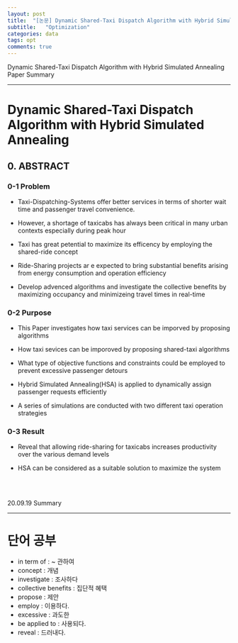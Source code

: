 ```yaml
---
layout: post
title:  "[논문] Dynamic Shared-Taxi Dispatch Algorithm with Hybrid Simulated Annealing 요약(정리중)"
subtitle:   "Optimization"
categories: data
tags: opt
comments: true
---
```


Dynamic Shared-Taxi Dispatch Algorithm with Hybrid Simulated Annealing Paper Summary

---

# Dynamic Shared-Taxi Dispatch Algorithm with Hybrid Simulated Annealing


## 0. ABSTRACT

### 0-1 Problem

- Taxi-Dispatching-Systems offer better services in terms of shorter wait time and passenger travel convenience.

- However, a shortage of taxicabs has always been critical in many urban contexts especially during peak hour

- Taxi has great petential to maximize its efficency by employing the shared-ride concept

- Ride-Sharing projects ar e expected to bring substantial benefits arising from energy consumption and operation efficiency

- Develop advenced algorithms and investigate the collective benefits by maximizing occupancy and minimizeing travel times in real-time


### 0-2 Purpose

- This Paper investigates how taxi services can be imporved by proposing algorithms

- How taxi sevices can be imporoved by proposing shared-taxi algorithms 

- What type of objective functions and constraints could be employed to prevent excessive passenger detours

- Hybrid Simulated Annealing(HSA) is applied to dynamically assign passenger requests efficiently

- A series of simulations are conducted with two different taxi operation strategies


### 0-3 Result

- Reveal that allowing ride-sharing for taxicabs increases productivity over the various demand levels 

- HSA can be considered as a suitable solution to maximize the system

<br>
<br>

20.09.19 Summary

---


# 단어 공부

- in term of : ~ 관하여
- concept : 개념
- investigate : 조사하다
- collective benefits : 집단적 혜택
- propose : 제안
- employ : 이용하다.
- excessive : 과도한
- be applied to : 사용되다.
- reveal : 드러내다.
